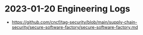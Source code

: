 # 2023-01-20 Engineering Logs

- https://github.com/cncf/tag-security/blob/main/supply-chain-security/secure-software-factory/secure-software-factory.md